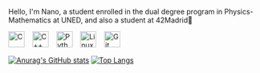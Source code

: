 Hello, I'm Nano, a student enrolled in the dual degree program in Physics-Mathematics at UNED, and also a student at 42Madrid👋

<p align="left">
  <img src="https://cdn.simpleicons.org/c/00599C" height="32" alt="C" title="C" />
  &nbsp;&nbsp;
  <img src="https://cdn.simpleicons.org/cplusplus/00599C" height="32" alt="C++" title="C++" />
  &nbsp;&nbsp;
  <img src="https://cdn.simpleicons.org/python" height="32" alt="Python" title="Python" />
  &nbsp;&nbsp;
  <img src="https://cdn.simpleicons.org/linux" height="32" alt="Linux" title="Linux" />
  &nbsp;&nbsp;
  <img src="https://cdn.simpleicons.org/git" height="32" alt="Git" title="Git" />
</p>

[![Anurag's GitHub stats](https://github-readme-stats.vercel.app/api?username=NanoHtz&theme=tokyonight)](https://github.com/anuraghazra/github-readme-stats)
[![Top Langs](https://github-readme-stats.vercel.app/api/top-langs/?username=NanoHtz&layout=donut&theme=radical)](https://github.com/anuraghazra/github-readme-stats)


